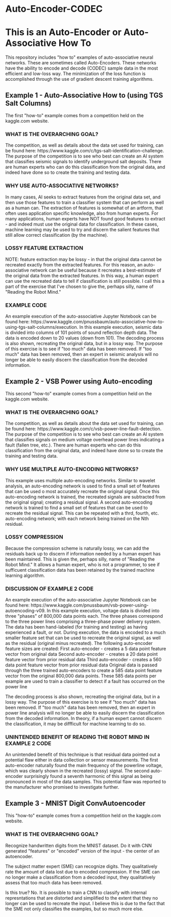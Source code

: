 # Auto-Encoder-CODEC
<h1>This is an Auto-Encoder or Auto-Associative How To</h1>

This repository includes "how to" examples of auto-associative neural networks. These are sometimes called Auto-Encoders.
These networks have the ability to encode and decode (CODEC) sample data in the most efficient and low-loss way.
The minimization of the loss function is accomplished through the use of gradient descent training algorithms.

<h2>Example 1 - Auto-Associative How to (using TGS Salt Columns)</h2>

The first "how-to" example comes from a competition held on the kaggle.com website. 

<h3>WHAT IS THE OVERARCHING GOAL?</h3>
The competition, as well as details about the data set used for training, can be found here: https://www.kaggle.com/c/tgs-salt-identification-challenge.
The purpose of the competition is to see who best can create an AI system that classifies seismic signals to identify underground salt deposits.
There are human experts who can do this classification from the original data, and indeed have done so to create the training and testing data.

<h3>WHY USE AUTO-ASSOCIATIVE NETWORKS? </h3>
In many cases, AI seeks to extract features from the original data set, and then use those features to train a classifier system that can perform as well as a human can. The extraction of features is somewhat of an artform, that often uses application specific knowledge, also from human experts. For many applications, human experts have NOT found good features to extract - and indeed must use the original data for classification. In these cases, machine learning may be used to try and discern the salient features that still allow correct classification (by the machine).

<h3>LOSSY FEATURE EXTRACTION</h3>
NOTE: feature extraction may be lossy - in that the original data cannot be recreated exactly from the extracted features. For this reason, an auto-associative network can be useful because it recreates a best-estimate of the original data from the extracted features. In this way, a human expert can use the recreated data to tell if classification is still possible. I call this a part of the exercise that I've chosen to give the, perhaps silly, name of "Reading the Robot Mind."

<h3>EXAMPLE CODE</h3>
An example execution of the auto-associative Jupyter Notebook can be found here: https://www.kaggle.com/pnussbaum/auto-associative-how-to-using-tgs-salt-columns/execution. In this example execution, seismic data is divided into columns of 101 points of sound reflection depth data. The data is encoded down to 20 values (down from 101). The decoding process is also shown, recreating the original data, but in a lossy way. The purpose of this exercise is to see if "too much" data has been removed. If "too much" data has been removed, then an expert in seismic analysis will no longer be able to easily discern the classification from the decoded information.

<h2>Example 2 - VSB Power using Auto-encoding</h2>

This second "how-to" example comes from a competition held on the kaggle.com website. 

<h3>WHAT IS THE OVERARCHING GOAL?</h3>
The competition, as well as details about the data set used for training, can be found here: https://www.kaggle.com/c/vsb-power-line-fault-detection.
The purpose of the competition is to see who best can create an AI system that classifies signals on medium voltage overhead power lines indicating a fault (fallen tree, etc.).
There are human experts who can do this classification from the original data, and indeed have done so to create the training and testing data.

<h3>WHY USE MULTIPLE AUTO-ENCODING NETWORKS?</h3>
This example uses multiple auto-encoding networks. 
Similar to wavelet analysis, an auto-encoding network is used to find a small set of features that can be used o most accurately recreate the original signal.
Once this auto-encoding network is trained, the recreated signals are subtracted from the original signal; creating a residual signal.
A second auto-encoding network is trained to find a small set of features that can be used to recreate the residual signal.
This can be repeated with a thrd, fourth, etc. auto-encoding network; with each network being trained on the Nth residual.

<h3>LOSSY COMPRESSION</h3>
Because the compression scheme is naturally lossy, we can add the residuals back up to discern if information needed by a human expert has been maintained.
This is given the, perhaps silly, name of "Reading the Robot Mind."
It allows a human expert, who is not a programmer, to see if sufficuent classification data has been retained by the trained machine learning algorithm.

<h3>DISCUSSION OF EXAMPLE 2 CODE</h3>
An example execution of the auto-associative Jupyter Notebook can be found here: https://www.kaggle.com/pnussbaum/vsb-power-using-autoencoding-v09.
In this example execution, voltage data is divided into three "phases" of 800,000 data points each. 
The three phases correspond to the three power lines comprising a three-phase power delivery system. 
The data has been hand-labeled (for training and testing) as having experienced a fault, or not.
During execution, the data is encoded to a much smaller feature set that can be used to recreate the original signal, as well as the residual (original minus recreated).
The following auto-encoder feature sizes are created:
First auto-encoder - creates a 5 data point feature vector from original data
Second auto-encoder - creates a 20 data point feature vector from prior residual data
Third auto-encoder - creates a 560 data point feature vector from prior residual data
Original data is passed through the three trained auto-encoders to create a 585 data point feature vector from the original 800,000 data points.
These 585 data points per example are used to train a classifier to detect if a fault has occurred on the power line

The decoding process is also shown, recreating the original data, but in a lossy way.
The purpose of this exercise is to see if "too much" data has been removed. 
If "too much" data has been removed, then an expert in power line analysis will no longer be able to easily discern the classification from the decoded information.
In theory, if a human expert cannot discern the classification, it may be diffficult for machine learning to do so.

<h3>UNINTENDED BENEFIT OF READING THE ROBOT MIND IN EXAMPLE 2 CODE</h3>
An unintended benefit of this technique is that residual data pointed out a potential flaw either in data collection or sensor measurements.
The first auto-encoder naturally found the main frequency of the powerline voltage, which was clearly shown in the recreated (lossy) signal.
The second auto-encoder surprisingly found a seventh harmonic of this signal as being pronounced in most of the data samples.
This potential flaw was reported to the manufacturer who promised to investigate further.

<h2>Example 3 - MNIST Digit ConvAutoencoder</h2>

This "how-to" example comes from a competition held on the kaggle.com website. 

<h3>WHAT IS THE OVERARCHING GOAL?</h3>
Recognize handwritten digits from the MNIST dataset. Do it with CNN generated "features" or "encoded" version of the input - the center of an autoencoder. 

The subject matter expert (SME) can recognize digits. They qualitatively rate the amount of data lost due to encoded compression. If the SME can no longer make a classification from a decoded input, they qualitatively assess that too much data has been removed.

Is this true? No. It is possible to train a CNN to classify with internal represntations that are distorted and simplified to the extent that they no longer can be used to recreate the input. I believe this is due to the fact that the SME not only classifies the examples, but so much more else.

